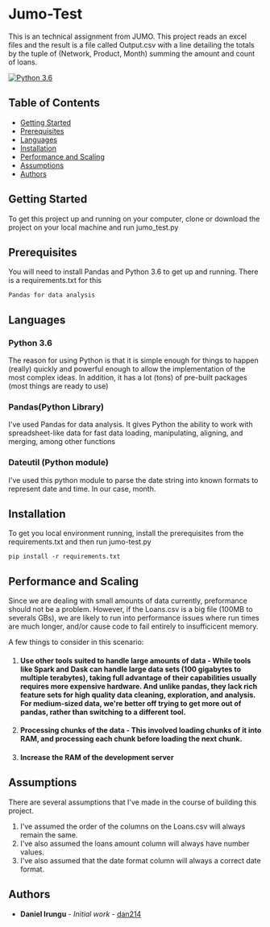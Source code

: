 # Jumo-Test

This is an technical assignment from JUMO. This project reads an excel files and the result is a file called Output.csv with a line detailing the totals by the tuple of (Network, Product, Month) summing the amount and count of loans.

[![Python 3.6](https://img.shields.io/badge/python-3.6-blue.svg)](https://www.python.org/downloads/release/python-360/)

Table of Contents
-----------------

  * [Getting Started](#getting-started)
  * [Prerequisites](#prerequisites)
  * [Languages](#languages)
  * [Installation](#installation)
  * [Performance and Scaling](#performance-and-scaling)
  * [Assumptions](#assumptions)
  * [Authors](#authors)

## Getting Started

To get this project up and running on your computer, clone or download the project on your local machine and run jumo_test.py

## Prerequisites

You will need to install Pandas and Python 3.6 to get up and running. There is a requirements.txt for this

```
Pandas for data analysis
```
## Languages

### Python 3.6
The reason for using Python is that it is simple enough for things to happen (really) quickly and powerful enough to allow the implementation of the most complex ideas. In addition, it has a lot (tons) of pre-built packages (most things are ready to use)

### Pandas(Python Library)
I've used Pandas for data analysis. It gives Python the ability to work with spreadsheet-like data for fast data loading, manipulating, aligning, and merging, among other functions

### Dateutil (Python module)
I've used this python module to parse the date string into known formats to represent date and time. In our case, month.


## Installation

To get you local environment running, install the prerequisites from the requirements.txt and then run jumo-test.py

```
pip install -r requirements.txt
```

## Performance and Scaling

Since we are dealing with small amounts of data currently, preformance should not be a problem. However, if the Loans.csv is a big file (100MB to severals GBs), we are likely to run into performance issues where run times are much longer, and/or cause code to fail entirely to insufficicent memory.

A few things to consider in this scenario:

1. #### Use other tools suited to handle large amounts of data - While tools like Spark and Dask can handle large data sets (100 gigabytes to multiple terabytes), taking full advantage of their capabilities usually requires more expensive hardware. And unlike pandas, they lack rich feature sets for high quality data cleaning, exploration, and analysis. For medium-sized data, we're better off trying to get more out of pandas, rather than switching to a different tool. 

2. #### Processing chunks of the data - This involved loading chunks of it into RAM, and processing each chunk before loading the next chunk.

3. #### Increase the RAM of the development server

## Assumptions

There are several assumptions that I've made in the course of building this project.

1. I've assumed the order of the columns on the Loans.csv will always remain the same.
2. I've also assumed the loans amount column will always have number values.
3. I've also assumed that the date format column will always a correct date format.

## Authors

* **Daniel Irungu** - *Initial work* - [dan214](https://github.com/dan214)


